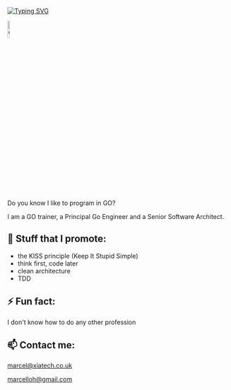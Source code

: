 [![Typing SVG](https://readme-typing-svg.herokuapp.com?color=%2336BCF7&lines=Hi+%F0%9F%91%8B+there%2C+I+am+Marcel)](https://git.io/typing-svg)


<img class="Header-logo" src="https://www.bbminfo.com/assets/images/lang-logo/golang.gif" alt="Go" width=10% heigth=10%>

Do you know I like to program in GO?
  
I am a GO trainer, a Principal Go Engineer and a Senior Software Architect.

## 💬  Stuff that I promote:
- the KISS principle (Keep It Stupid Simple)
- think first, code later
- clean architecture
- TDD

## ⚡  Fun fact:
I don't know how to do any other profession

## 📫  Contact me:
marcel@xiatech.co.uk

marcelloh@gmail.com
